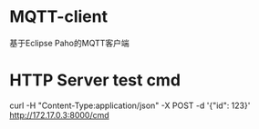 # MQTT-client
基于Eclipse Paho的MQTT客户端

# HTTP Server test cmd
curl -H "Content-Type:application/json" -X POST -d '{"id": 123}' http://172.17.0.3:8000/cmd
